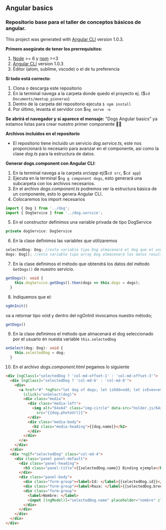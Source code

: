 ## Angular basics
### Repositorio base para el taller de conceptos básicos de angular.
This project was generated with [Angular CLI](https://github.com/angular/angular-cli) version 1.0.3.

__Primero asegúrate de tener los prerrequisitos:__
 1. [Node](https://nodejs.org/en/) >= 6 y [npm](https://www.npmjs.com/) >=3 
 2. [Angular CLI](https://github.com/angular/angular-cli) version 1.0.3
 3. Editor (atom, sublime, vscode) o el de tu preferencia
 
**Si todo está correcto:**
 1. Clona o descarga este repositorio
 2. En la terminal navega a la carpeta donde quedo el proyecto ej. ($`cd Documents/meetup_pioneras`) 
 2. Dentro de la carpeta del repositorio ejecuta `$ npm install`
 3. Por último, levanta el servidor con $`ng serve -o`

**Se abrirá  el navegador y si aparece el mensaje:** "Dogs Angular basics" ya estamos listas para crear nuestro primer componente :ok_woman:

**Archivos incluidos en el repositorio**
- El repositorio tiene incluido un servicio _dog.service.ts_, este nos proporcionará lo necesario para avanzar en el componente, así como la clase _dog.ts_ para la estructura de datos.

**Generar dogs.component con Angular CLI:**
1. En la terminal navega a la carpeta _src\app_ ej($`cd src`, $`cd app`)
2. Ejecuta en la terminal $`ng g component dogs`, esto generará una subcarpeta con los archivos necesarios.
3. En el archivo _dogs.component.ts_ podremos ver la estructura básica de un componente, esto lo genera Angular CLI.
4. Colocaremos los import necesarios
```typescript 
import { Dog } from '../dog';
import { DogService } from '../dog.service';
```
5. En el constructor definimos una variable privada de tipo DogService 
```typescript 
private dogService: DogService
```
6. En la clase definimos las variables que utilizaremos
```typescript 
selectedDog: Dog; //esta variable tipo Dog almacenará el dog que el usuario seleccione
dogs: Dog[]; //esta variable tipo array Dog almacenará los datos resultantes de la promesa de servicio DogService
```
7. En la clase definimos el método que obtendrá los datos del método `GetDogs()` de nuestro servicio.
```typescript 
getDogs(): void {
    this.dogService.getDogs().then(dogs => this.dogs = dogs);
  }
```
8. Indiquemos que  el:
```typescript 
ngOnInit()
``` 
va a retornar tipo void  y dentro del ngOnInit invocamos nuestro método;
```typescript
getDogs() 
```
9. En la clase definimos el método que almacenará el dog seleccionado por el usuario en nuesta variable `this.selectedDog`
```typescript
onSelect(dog: Dog): void {
    this.selectedDog = dog;
  }
```

10. En el archivo _dogs.component.html_ pegamos lo siguiente
```html
<div [ngClass]="selectedDog ? 'col-md-offset-1' : 'col-md-offset-3'">
  <div [ngClass]="selectedDog ? 'col-md-6' : 'col-md-8'">
    <div>
      <a href="#" *ngFor="let dog of dogs; let isOdd=odd; let isEven=even;" [ngClass]="isOdd ? 'list-group-item': 'list-group-item list-group-item-success'"
        (click)="onSelect(dog)">
        <div class="media">
          <div class="media-left">
            <img alt="64x64" class="img-circle" data-src="holder.js/64x64" style="width: 64px; height: 64px;" data-holder-rendered="true"
              src="{{dog.photoUrl}}">
          </div>
          <div class="media-body">
            <h2 class="media-heading">{{dog.name}}</h2>
          </div>
        </div>
      </a>
    </div>
  </div>
  <div *ngIf="selectedDog" class="col-md-4">
    <div class="panel panel-default">
      <div class="panel-heading">
        <h3 class="panel-title">{{selectedDog.name}} Binding ejemplo</h3>
      </div>
      <div class="panel-body">
        <div class="form-group"><label>Id: </label>{{selectedDog.id}}</div>
        <div class="form-group"><label>Raza: </label>{{selectedDog.breed}}</div>
        <div class="form-group">
          <label>Nombre: </label>
          <input [(ngModel)]="selectedDog.name" placeholder="nombre" class="form-control" />
        </div>
      </div>
    </div>
  </div>
</div>
```
